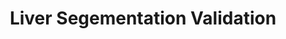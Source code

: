 ---
title: Liver Segementation Validation
dateMonthYear: December 2021
description: Parses region of interest (ROI), applies a mask over the ROI, removes unnecessary portions within the image, and 2D and 3D visualization of the liver (3D visualization concatenates the layers).
type: page
topic: project
link: "https://github.com/kashyab12/liver-segmentation-validation"
image: "../../static/images/ct.jpeg"
---